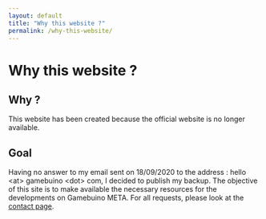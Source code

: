 ```yaml
---
layout: default
title: "Why this website ?"
permalink: /why-this-website/
---
```


<div class="creation-header"> 
	<div class="infos"> 
		<h1> Why this website ? </h1> 
	</div> 
</div>
<div class="row margeur-30">
	<div class="col-12"> 
		<div class="creation-content fr-view white-container">
			<h2>Why ?</h2>
			<p>
				This website has been created because the official website is no longer available.
			</p>
			<h2>Goal</h2>
			<p>
				Having no answer to my email sent on 18/09/2020 to the address : hello &lt;at&gt; gamebuino &lt;dot&gt; com, I decided to publish my backup. The objective of this site is to make available the necessary resources for the developments on Gamebuino META. For all requests, please look at the <a href="/gamebuino/contact/" >contact page</a>.
			</p>
		</div>
	</div>
</div>